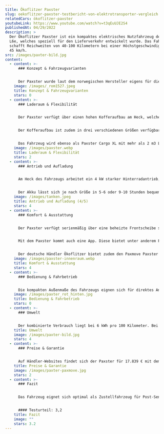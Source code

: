 ```yaml
---
title: Ökoflitzer Paxster
slug: oekoflitzer-paxster-testbericht-von-elektrotransporter-vergleich
relatedCars: ökoflitzer-paxster
youtubeLink: https://www.youtube.com/watch?v=t3qEuUJE2S4
publishedAt: 04/29/2022
description: >
  Der Ökoflitzer Paxster ist ein kompaktes elektrisches Nutzfahrzeug der Klasse
  L6e, welches speziell für den Lieferverkehr entwickelt wurde. Das Fahrzeug
  schafft Reichweiten von 40-100 Kilometern bei einer Höchstgeschwindigkeit von
  45 km/h.
src: /images/paxter-bild.jpg
content:
  - content: >-
      ### Konzept & Fahrzeugvarianten


      Der Paxster wurde laut dem norwegischen Hersteller eigens für die Zustellung entwickelt und bietet dabei hohen Fahrkomfort. Das Zustellgut sei stets leicht zu erreichen. Die Wendigkeit des Paxster, und dessen kompakte Außenmaße von 2,32 m Länge, 1,18 Breit und 1,86m Höhe ermöglichen so optimales Arbeiten. Das kleine Elektrofahrzeug schafft  dabei Zuladungen von  200 bis zu 240 Kilogramm.
    image: /images/_rom1527.jpeg
    title: Konzept & Fahrzeugvarianten
    stars: 0
  - content: >-
      ### Laderaum & Flexibilität


      Der Paxster verfügt über einen hohen Kofferaufbau am Heck, welcher auf Wunsch an die individuellen Kundenanforderungen angepasst werden kann. Da das Fahrzeug hauptsächlich für die Zustellung von Kleingut konzipiert wurde, findet sich auch vor dem Fahrer oder der Fahrerin, Platz für drei 15 kg Boxen. Dieser Platz für Briefe oder Ähnliches, kann durch eine Plane vor Nässe geschützt werden.


      Der Kofferaufbau ist zudem in drei verschiedenen Größen verfügbar. Die kleine Version des Paxster Delivery kommt auf maximale Aufbaumaße von 97,5 cm Breite, 104,5 cm Höhe und 66,2 cm Tiefe. So kommt die kleine Version auf knapp 1000 L Ladevolumen. Die größere Version: Paxster Cargo kommt auf 111,5 cm Breite, 113,8 cm Höhe und 67,8 cm Tiefe. Das Ladevolumen beträgt hier 1.250 L.  Die Ladekantenhöhe beträgt 72 beziehungsweise 74 cm. 


      Das Fahrzeug wird ebenso als Paxster Cargo XL mit mehr als 2 m3 Ladevolumen hergestellt. Das Elektrofahrzeug kann dann sogar eine Europalette laden.
    image: /images/paxster.webp
    title: Laderaum & Flexibilität
    stars: 2
  - content: >-
      ### Antrieb und Aufladung


      Am Heck des Fahrzeugs arbeitet ein 4 kW starker Hinterradantrieb, der das Fahrzeug auf maximal 45 km/h beschleunigt. Der Paxster ist zudem ebenso mit einer Höchstgeschwindigkeit von 60 km/h verfügbar. Die Reichweiten des Fahrzeugs variieren je nach Akkupaket zwischen 40 und 100 km. Der kleinste Lithium-Ionen-Akku mit 100 Ah und 5,1 kWh schafft 40 - 60 km. Die mittlere Variante mit 180 Ah und 8,2 kWh kommt  auf 55 - 85 km. Das größte Akkupaket kommt mit 9,2 kWh auf 60 - 100 km.


      Der Akku lässt sich je nach Größe in 5-6 oder 9-10 Stunden bequem an einer Haushaltssteckdose aufladen.
    image: /images/tanken.jpeg
    title: Antrieb und Aufladung (4/5)
    stars: 4
  - content: >-
      ### Komfort & Ausstattung


      Der Paxster verfügt serienmäßig über eine beheizte Frontscheibe sowie einen Scheibenwischer. Rechts und links neben den Fahrersitz befinden sich zudem 2 weitere Staufächer. Herzstück der Fahrerkabine ist das Lenkrad mit einem digitalen Tachometer. Auf Wunsch sind Extras wie ‘Keyless-Driving’, eine Rückfahrkamera oder ein Winterpaket bestehend aus  beheizten Griffen, einem Sitzbezug aus Wolle und Windabweiser an den Seiten der Frontscheibe erhältlich.


      Mit dem Paxster kommt auch eine App. Diese bietet unter anderem Flotten-Management und alle relevanten Fahrzeugdaten auf einem Blick. 


      Der deutsche Händler Ökoflitzer bietet zudem den Paxmove Paxster an. Dabei handelt es sich um eine Kombination des Fahrzeugs mit zwei 32 Zoll Full-HD-Displays für moderne Out-of-Home-Werbung.
    image: /images/paxster-innenraum.webp
    title: Komfort & Ausstattung
    stars: 4
  - content: >-
      ### Bedienung & Fahrbetrieb


      Die kompakten Außenmaße des Fahrzeugs eignen sich für direktes Anfahren von Briefkästen. Verlässt der Fahrer oder die Fahrerin den Sitzplatz, stoppt das Fahrzeug automatisch den Fahrbetrieb. Die robuste Fahrerkabine mit hohen Panoramafenstern sorgt für sichere  Fahrt und bietet optimale Verkehrsübersicht. Die großen Räder und ein langer Federweg ermöglichen mit dem Paxster auch auf Kopfsteinpflaster einen angenehmen Fahrkomfort.
    image: /images/paxter_rot_hinten.jpg
    title: Bedienung & Fahrbetrieb
    stars: 0
  - content: >-
      ### Umwelt


      Der kombinierte Verbrauch liegt bei 6 kWh pro 100 Kilometer. Bei angenommenen 30 Cent pro Kilowattstunde kosten 100 Kilometer bei 1,80 €.
    title: Umwelt
    image: /images/paxter-bild.jpg
    stars: 4
  - content: >-
      ### Preise & Garantie


      Auf Händler-Websites findet sich der Paxster für 17.839 € mit dem großen Akkupaket. Für eine genaue Preisauskunft empfiehlt sich jedoch wie immer eine direkte Anfrage beim Hersteller. Auf die Batterie gibt Ökoflitzer 5 Jahre Garantie. Wer sich nicht sicher ist, ob sich das Fahrzeug für das eigene Unternehmen eignet, kann bei Ökoflitzer eine  vierwöchige Testphase wahrnehmen. Diese ist bei Abholung in Dresden sogar kostenlos. Bei Lieferung des Fahrzeugs fällt eine Logistikpauschale an.
    title: Preise & Garantie
    image: /images/paxter-paxmove.jpg
    stars: 2
  - content: >-
      ### Fazit


      Das Fahrzeug eignet sich optimal als Zustellfahrzeug für Post-Sendungen, Zeitungen oder Kleingut. Das optimale Einsatzgebiet des Paxster ist der Stadtrand mit einer mittleren Zustelldichte. Sicherlich hat das Fahrzeug auch potential für gastronomische Lieferdienste, wie beispielsweise Pizzerien. Neben diesen Bereichen ist das Einsatzfeld des Paxsters durch seinen Aufbau jedoch beschränkt. Ebenso ist der Preis bezogen auf die Fahrzeuggröße relativ hoch. 


      #### Testurteil: 3,2
    title: Fazit
    image: ""
    stars: 3.2
---
```

